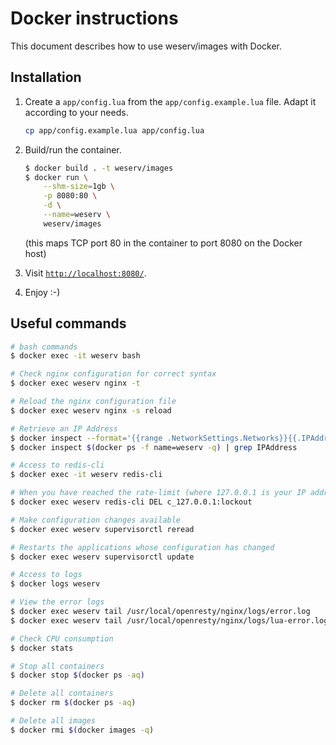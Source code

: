 # Docker instructions

This document describes how to use weserv/images with Docker.

## Installation

1. Create a `app/config.lua` from the `app/config.example.lua` file. Adapt it according to your needs.
    ```bash
    cp app/config.example.lua app/config.lua
    ```

2. Build/run the container.
    ```bash
    $ docker build . -t weserv/images
    $ docker run \
        --shm-size=1gb \
        -p 8080:80 \
        -d \
        --name=weserv \
        weserv/images
    ```
    (this maps TCP port 80 in the container to port 8080 on the Docker host)

3. Visit [`http://localhost:8080/`](http://localhost:8080/).

4. Enjoy :-)

## Useful commands

```bash
# bash commands
$ docker exec -it weserv bash

# Check nginx configuration for correct syntax
$ docker exec weserv nginx -t

# Reload the nginx configuration file
$ docker exec weserv nginx -s reload

# Retrieve an IP Address
$ docker inspect --format='{{range .NetworkSettings.Networks}}{{.IPAddress}}{{end}}' $(docker ps -f name=weserv -q)
$ docker inspect $(docker ps -f name=weserv -q) | grep IPAddress

# Access to redis-cli
$ docker exec -it weserv redis-cli

# When you have reached the rate-limit (where 127.0.0.1 is your IP address)
$ docker exec weserv redis-cli DEL c_127.0.0.1:lockout

# Make configuration changes available
$ docker exec weserv supervisorctl reread

# Restarts the applications whose configuration has changed
$ docker exec weserv supervisorctl update

# Access to logs
$ docker logs weserv

# View the error logs
$ docker exec weserv tail /usr/local/openresty/nginx/logs/error.log
$ docker exec weserv tail /usr/local/openresty/nginx/logs/lua-error.log

# Check CPU consumption
$ docker stats

# Stop all containers
$ docker stop $(docker ps -aq)

# Delete all containers
$ docker rm $(docker ps -aq)

# Delete all images
$ docker rmi $(docker images -q)
```